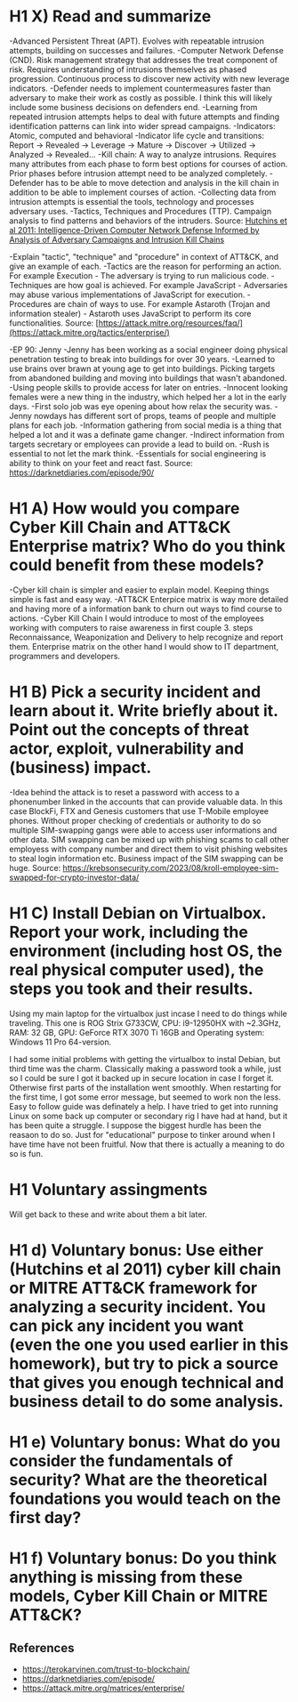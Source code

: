 # H1 X) Read and summarize
-Advanced Persistent Threat (APT). Evolves with repeatable intrusion attempts, building on successes and failures.
-Computer Network Defense (CND). Risk management strategy that addresses the treat component of risk. Requires understanding of intrusions themselves as phased progression. Continuous process to discover new activity with new leverage indicators.
-Defender needs to implement countermeasures faster than adversary to make their work as costly as possible. I think this will likely include some business decisions on defenders end.
-Learning from repeated intrusion attempts helps to deal with future attempts and finding identification patterns can link into wider spread campaigns.
-Indicators: Atomic, computed and behavioral
-Indicator life cycle and transitions: Report -> Revealed -> Leverage -> Mature -> Discover -> Utilized -> Analyzed -> Revealed...
-Kill chain: A way to analyze intrusions. Requires many attributes from each phase to form best options for courses of action. Prior phases before intrusion attempt need to be analyzed completely.
-Defender has to be able to move detection and analysis in the kill chain in addition to be able to implement courses of action.
-Collecting data from intrusion attempts is essential the tools, technology and processes adversary uses.
-Tactics, Techniques and Procedures (TTP). Campaign analysis to find patterns and behaviors of the intruders.
Source: [Hutchins et al 2011: Intelligence-Driven Computer Network Defense Informed by Analysis of Adversary Campaigns and Intrusion Kill Chains](https://lockheedmartin.com/content/dam/lockheed-martin/rms/documents/cyber/LM-White-Paper-Intel-Driven-Defense.pdf)

-Explain "tactic", "technique" and "procedure" in context of ATT&CK, and give an example of each.
-Tactics are the reason for performing an action. For example	Execution	- The adversary is trying to run malicious code. 
-Techniques are how goal is achieved. For example JavaScript	- Adversaries may abuse various implementations of JavaScript for execution.
-Procedures are chain of ways to use. For example 	Astaroth (Trojan and information stealer) -	Astaroth uses JavaScript to perform its core functionalities. 
Source: [https://attack.mitre.org/resources/faq/](https://attack.mitre.org/tactics/enterprise/)

-EP 90: Jenny
-Jenny has been working as a social engineer doing physical penetration testing to break into buildings for over 30 years.
-Learned to use brains over brawn at young age to get into buildings. Picking targets from abandoned building and moving into buildings that wasn't abandoned.
-Using people skills to provide access for later on entries.
-Innocent looking females were a new thing in the industry, which helped her a lot in the early days.
-First solo job was eye opening about how relax the security was.
-Jenny nowdays has different sort of props, teams of people and multiple plans for each job.
-Information gathering from social media is a thing that helped a lot and it was a definate game changer.
-Indirect information from targets secretary or employees can provide a lead to build on.
-Rush is essential to not let the mark think.
-Essentials for social engineering is ability to think on your feet and react fast.
Source: https://darknetdiaries.com/episode/90/

# H1 A) How would you compare Cyber Kill Chain and ATT&CK Enterprise matrix? Who do you think could benefit from these models?
-Cyber kill chain is simpler and easier to explain model. Keeping things simple is fast and easy way.
-ATT&CK Enterpice matrix is way more detailed and having more of a information bank to churn out ways to find course to actions.
-Cyber Kill Chain I would introduce to most of the employees working with computers to raise awareness in first couple 3. steps Reconnaissance, Weaponization and Delivery to help recognize and report them. Enterprise matrix on the other hand I would show to IT department, programmers and developers.

# H1 B) Pick a security incident and learn about it. Write briefly about it. Point out the concepts of threat actor, exploit, vulnerability and (business) impact.
-Idea behind the attack is to reset a password with access to a phonenumber linked in the accounts that can provide valuable data. In this case BlockFi, FTX and Genesis customers that use T-Mobile employee phones. Without proper checking of credentials or authority to do so multiple SIM-swapping gangs were able to access user informations and other data. SIM swapping can be mixed up with phishing scams to call other employess with company number and direct them to visit phishing websites to steal login information etc. Business impact of the SIM swapping can be huge.
Source: https://krebsonsecurity.com/2023/08/kroll-employee-sim-swapped-for-crypto-investor-data/

# H1 C) Install Debian on Virtualbox. Report your work, including the environment (including host OS, the real physical computer used), the steps you took and their results.
Using my main laptop for the virtualbox just incase I need to do things while traveling.
This one is ROG Strix G733CW, CPU: i9-12950HX with ~2.3GHz, RAM: 32 GB, GPU: GeForce RTX 3070 Ti 16GB and Operating system: Windows 11 Pro 64-version.

I had some initial problems with getting the virtualbox to instal Debian, but third time was the charm.
Classically making a password took a while, just so I could be sure I got it backed up in secure location in case I forget it.
Otherwise first parts of the installation went smoothly.
When restarting for the first time, I got some error message, but seemed to work non the less.
Easy to follow guide was definately a help. I have tried to get into running Linux on some back up computer or secondary rig I have had at hand, but it has been quite a struggle.
I suppose the biggest hurdle has been the reasaon to do so. Just for "educational" purpose to tinker around when I have time have not been fruitful.
Now that there is actually a meaning to do so is fun.


# H1 Voluntary assingments
Will get back to these and write about them a bit later.
# H1 d) Voluntary bonus: Use either (Hutchins et al 2011) cyber kill chain or MITRE ATT&CK framework for analyzing a security incident. You can pick any incident you want (even the one you used earlier in this homework), but try to pick a source that gives you enough technical and business detail to do some analysis.
# H1 e) Voluntary bonus: What do you consider the fundamentals of security? What are the theoretical foundations you would teach on the first day?
# H1 f) Voluntary bonus: Do you think anything is missing from these models, Cyber Kill Chain or MITRE ATT&CK?


## References
- https://terokarvinen.com/trust-to-blockchain/
- https://darknetdiaries.com/episode/
- https://attack.mitre.org/matrices/enterprise/
